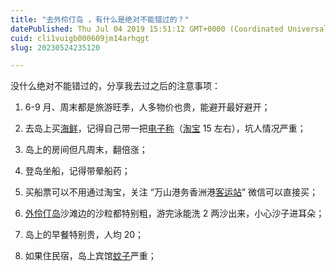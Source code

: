 ```yaml
---
title: "去外伶仃岛 ，有什么是绝对不能错过的？"
datePublished: Thu Jul 04 2019 15:51:12 GMT+0000 (Coordinated Universal Time)
cuid: cli1vuigb000609jm14arhqgt
slug: 20230524235120

---
```


没什么绝对不能错过的，分享我去过之后的注意事项：

1. 6-9 月、周末都是旅游旺季，人多物价也贵，能避开最好避开；
    
2. 去岛上买[海鲜](https://www.zhihu.com/search?q=%E6%B5%B7%E9%B2%9C&search_source=Entity&hybrid_search_source=Entity&hybrid_search_extra=%7B%22sourceType%22%3A%22answer%22%2C%22sourceId%22%3A737700847%7D)，记得自己带一把[电子称](https://www.zhihu.com/search?q=%E7%94%B5%E5%AD%90%E7%A7%B0&search_source=Entity&hybrid_search_source=Entity&hybrid_search_extra=%7B%22sourceType%22%3A%22answer%22%2C%22sourceId%22%3A737700847%7D)（[淘宝](https://www.zhihu.com/search?q=%E6%B7%98%E5%AE%9D&search_source=Entity&hybrid_search_source=Entity&hybrid_search_extra=%7B%22sourceType%22%3A%22answer%22%2C%22sourceId%22%3A737700847%7D) 15 左右），坑人情况严重；
    
3. 岛上的房间但凡周末，翻倍涨；
    
4. 登岛坐船，记得带晕船药；
    
5. 买船票可以不用通过淘宝，关注 “万山港务香洲港[客运站](https://www.zhihu.com/search?q=%E5%AE%A2%E8%BF%90%E7%AB%99&search_source=Entity&hybrid_search_source=Entity&hybrid_search_extra=%7B%22sourceType%22%3A%22answer%22%2C%22sourceId%22%3A737700847%7D)” 微信可以直接买；
    
6. [外伶仃岛](https://www.zhihu.com/search?q=%E5%A4%96%E4%BC%B6%E4%BB%83%E5%B2%9B&search_source=Entity&hybrid_search_source=Entity&hybrid_search_extra=%7B%22sourceType%22%3A%22answer%22%2C%22sourceId%22%3A737700847%7D)沙滩边的沙粒都特别粗，游完泳能洗 2 两沙出来，小心沙子进耳朵；
    
7. 岛上的早餐特别贵，人均 20；
    
8. 如果住民宿，岛上宾馆[蚊子](https://www.zhihu.com/search?q=%E8%9A%8A%E5%AD%90&search_source=Entity&hybrid_search_source=Entity&hybrid_search_extra=%7B%22sourceType%22%3A%22answer%22%2C%22sourceId%22%3A737700847%7D)严重；
